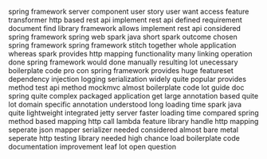 spring framework server component user story user want access feature transformer http based rest api implement rest api defined requirement document find library framework allows implement rest api considered spring framework spring web spark java short spark outcome chosen spring framework spring framework stitch together whole application whereas spark provides http mapping functionality many linking operation done spring framework would done manually resulting lot unecessary boilerplate code pro con spring framework provides huge featureset dependency injection logging serialization widely quite popular provides method test api method mockmvc almost boilerplate code lot guide doc spring quite complex packaged application get large annotation based quite lot domain specific annotation understood long loading time spark java quite lightweight integrated jetty server faster loading time compared spring method based mapping http call lambda feature library handle http mapping seperate json mapper serializer needed considered almost bare metal seperate http testing library needed high chance load boilerplate code documentation improvement leaf lot open question